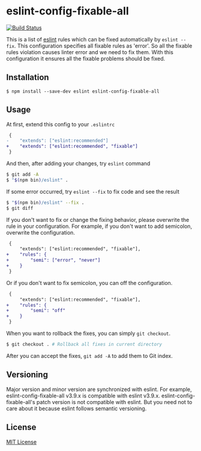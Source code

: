 eslint-config-fixable-all
=========================
[![Build Status](https://travis-ci.org/rhysd/eslint-config-fixable-all.svg?branch=master)](https://travis-ci.org/rhysd/eslint-config-fixable-all)

This is a list of [eslint](http://eslint.org/) rules which can be fixed automatically by `eslint --fix`.  This configuration specifies all fixable rules as 'error'. So all the fixable rules violation causes linter error and we need to fix them. With this configuration it ensures all the fixable problems should be fixed.

## Installation

```
$ npm install --save-dev eslint eslint-config-fixable-all
```

## Usage

At first, extend this config to your `.eslintrc`

```diff
 {
-    "extends": ["eslint:recommended"]
+    "extends": ["eslint:recommended", "fixable"]
 }
```

And then, after adding your changes, try `eslint` command

```sh
$ git add -A
$ "$(npm bin)/eslint" .
```

If some error occurred, try `eslint --fix` to fix code and see the result

```sh
$ "$(npm bin)/eslint" --fix .
$ git diff
```

If you don't want to fix or change the fixing behavior, please overwrite the rule in your configuration.
For example, if you don't want to add semicolon, overwrite the configuration.

```diff
 {
     "extends": ["eslint:recommended", "fixable"],
+    "rules": {
+        "semi": ["error", "never"]
+    }
 }
```

Or if you don't want to fix semicolon, you can off the configuration.

```diff
 {
     "extends": ["eslint:recommended", "fixable"],
+    "rules": {
+        "semi": "off"
+    }
 }
```

When you want to rollback the fixes, you can simply `git checkout`.

```sh
$ git checkout . # Rollback all fixes in current directory
```

After you can accept the fixes, `git add -A` to add them to Git index.

## Versioning

Major version and minor version are synchronized with eslint. For example, eslint-config-fixable-all v3.9.x is compatible with eslint v3.9.x. eslint-config-fixable-all's patch version is not compatible with eslint. But you need not to care about it because eslint follows semantic versioning.

## License

[MIT License](./LICENSE)
